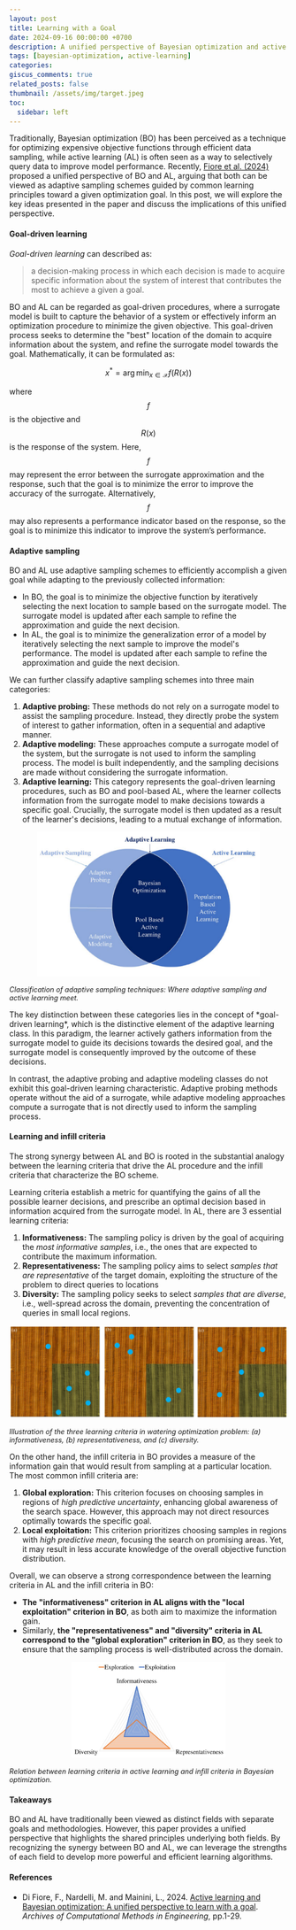 ```yaml
---
layout: post
title: Learning with a Goal
date: 2024-09-16 00:00:00 +0700
description: A unified perspective of Bayesian optimization and active learning
tags: [bayesian-optimization, active-learning]
categories:
giscus_comments: true
related_posts: false
thumbnail: /assets/img/target.jpeg
toc:
  sidebar: left
---
```

Traditionally, Bayesian optimization (BO) has been perceived as a technique for optimizing expensive objective functions through efficient data sampling, while active learning (AL) is often seen as a way to selectively query data to improve model performance. Recently, [Fiore et al. (2024)](https://link.springer.com/article/10.1007/s11831-024-10064-z) proposed a unified perspective of BO and AL, arguing that both can be viewed as adaptive sampling schemes guided by common learning principles toward a given optimization goal. In this post, we will explore the key ideas presented in the paper and discuss the implications of this unified perspective.

#### Goal-driven learning
*Goal-driven learning* can described as:
> a decision-making process in which each decision is made to acquire specific information about the system of interest that contributes the most to achieve a given a goal.
<!-- Accordingly, a *goal-driven learner* is an agent that makes decisions based on the current knowledge of the system, and acquires new information to accomplish a given goal while augmenting awareness about the system.-->

BO and AL can be regarded as goal-driven procedures, where a surrogate model is built to capture the behavior of a system or effectively inform an optimization procedure to minimize the given objective.  This goal-driven process seeks to determine the "best" location of the domain to acquire information about the system, and refine the surrogate model towards the goal. Mathematically, it can be formulated as:

$$
  x^* = \arg \min_{x \in \mathcal{X}} f(R(x))
$$

where $$f$$ is the objective and $$R(x)$$ is the response of the system. Here, $$f$$ may represent the error between the surrogate approximation and the response, such that the goal is to minimize the error to improve the accuracy of the surrogate. Alternatively, $$f$$ may also represents a performance indicator based on the response, so the goal is to minimize this indicator to improve the system’s performance.

#### Adaptive sampling
BO and AL use adaptive sampling schemes to efficiently accomplish a given goal while adapting to the previously collected information:
- In BO, the goal is to minimize the objective function by iteratively selecting the next location to sample based on the surrogate model. The surrogate model is updated after each sample to refine the approximation and guide the next decision.
- In AL, the goal is to minimize the generalization error of a model by iteratively selecting the next sample to improve the model's performance. The model is updated after each sample to refine the approximation and guide the next decision.

We can further classify adaptive sampling schemes into three main categories:
1. **Adaptive probing:** These methods do not rely on a surrogate model to assist the sampling procedure. Instead, they directly probe the system of interest to gather information, often in a sequential and adaptive manner.
2. **Adaptive modeling:** These approaches compute a surrogate model of the system, but the surrogate is not used to inform the sampling process. The model is built independently, and the sampling decisions are made without considering the surrogate information.
3. **Adaptive learning:** This category represents the goal-driven learning procedures, such as BO and pool-based AL, where the learner collects information from the surrogate model to make decisions towards a specific goal. Crucially, the surrogate model is then updated as a result of the learner's decisions, leading to a mutual exchange of information.

<p align="center">
  <img src="/assets/img/adaptive_sampling.png" style="max-width: 80%; height: auto;"/>
  <figcaption style="font-size: 0.9em; font-style: italic;">Classification of adaptive sampling techniques: Where adaptive sampling and active learning meet.</figcaption>
</p>
The key distinction between these categories lies in the concept of *goal-driven learning*, which is the distinctive element of the adaptive learning class. In this paradigm, the learner actively gathers information from the surrogate model to guide its decisions towards the desired goal, and the surrogate model is consequently improved by the outcome of these decisions. 

In contrast, the adaptive probing and adaptive modeling classes do not exhibit this goal-driven learning characteristic. Adaptive probing methods operate without the aid of a surrogate, while adaptive modeling approaches compute a surrogate that is not directly used to inform the sampling process.

#### Learning and infill criteria
The strong synergy between AL and BO is rooted in the substantial analogy between the learning criteria that drive the AL procedure and the infill criteria that characterize the BO scheme. 

Learning criteria establish a metric for quantifying the gains of all the possible learner decisions, and prescribe an optimal decision based in information acquired from the surrogate model. In AL, there are 3 essential learning criteria:
1. **Informativeness:** The sampling policy is driven by the goal of acquiring the *most informative samples*, i.e., the ones that are expected to contribute the maximum information.
2. **Representativeness:** The sampling policy aims to select *samples that are representative* of the target domain, exploiting the structure of the problem to direct queries to locations
3. **Diversity:** The sampling policy seeks to select *samples that are diverse*, i.e., well-spread across the domain, preventing the concentration of queries in small local regions.
<p align="center">
  <img src="/assets/img/learning_criteria.png" style="max-width: 100%; height: auto;"/>
<figcaption style="font-size: 0.9em; font-style: italic;">Illustration of the three learning criteria in watering optimization problem: (a) informativeness, (b) representativeness, and (c) diversity.</figcaption>
</p>

On the other hand, the infill criteria in BO provides a measure of the information gain that would result from sampling at a particular location. The most common infill criteria are:
1. **Global exploration:** This criterion focuses on choosing samples in regions of *high predictive uncertainty*, enhancing global awareness of the search space. However, this approach may not direct resources optimally towards the specific goal.
2. **Local exploitation:** This criterion prioritizes choosing samples in regions with *high predictive mean*, focusing the search on promising areas. Yet, it may result in less accurate knowledge of the overall objective function distribution.

Overall, we can observe a strong correspondence between the learning criteria in AL and the infill criteria in BO:
- **The "informativeness" criterion in AL aligns with the "local exploitation" criterion in BO**, as both aim to maximize the information gain.
- Similarly, **the "representativeness" and "diversity" criteria in AL correspond to the "global exploration" criterion in BO**, as they seek to ensure that the sampling process is well-distributed across the domain.

<p align="center">
  <img src="/assets/img/infill_criteria.png" style="max-width: 55%; height: auto;"/>
  <figcaption style="font-size: 0.9em; font-style: italic;">Relation between learning criteria in active learning and infill criteria in Bayesian optimization.</figcaption>
</p>

#### Takeaways
BO and AL have traditionally been viewed as distinct fields with separate goals and methodologies. However, this paper provides a unified perspective that highlights the shared principles underlying both fields. By recognizing the synergy between BO and AL, we can leverage the strengths of each field to develop more powerful and efficient learning algorithms.

#### References
- Di Fiore, F., Nardelli, M. and Mainini, L., 2024. [Active learning and Bayesian optimization: A unified perspective to learn with a goal](https://link.springer.com/article/10.1007/s11831-024-10064-z). *Archives of Computational Methods in Engineering*, pp.1-29.
